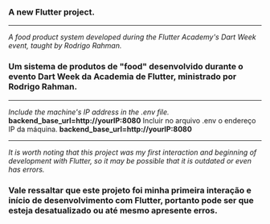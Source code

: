 
### A new Flutter project.

--- 

*A food product system developed during the Flutter Academy's Dart Week event, taught by Rodrigo Rahman.*

### Um sistema de produtos de "food" desenvolvido durante o evento Dart Week da Academia de Flutter, ministrado por Rodrigo Rahman.
--- 
*Include the machine's IP address in the .env file.* **backend_base_url=http://yourIP:8080**
Incluir no arquivo .env o endereço IP da máquina. **backend_base_url=http://yourIP:8080**

---

*It is worth noting that this project was my first interaction and beginning of development with Flutter, so it may be possible that it is outdated or even has errors.*

### Vale ressaltar que este projeto foi minha primeira interação e início de desenvolvimento com Flutter, portanto pode ser que esteja desatualizado ou até mesmo apresente erros.